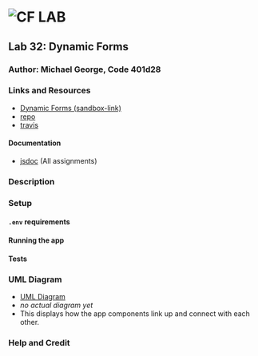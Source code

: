 ![CF](http://i.imgur.com/7v5ASc8.png) LAB
=================================================

## Lab 32: Dynamic Forms

### Author: Michael George, Code 401d28

### Links and Resources
* [Dynamic Forms (sandbox-link)](https://codesandbox.io/s/4xjz8qkn0)
* [repo](https://github.com/michaelageorge/32-lab-dynamic-forms)
* [travis](http://xyz.com)
#### Documentation
* [jsdoc](http://xyz.com) (All assignments)

### Description 

### Setup 
#### `.env` requirements 

#### Running the app

#### Tests


### UML Diagram
* [UML Diagram](#)
* _no actual diagram yet_
* This displays how the app components link up and connect with each other.

### Help and Credit
